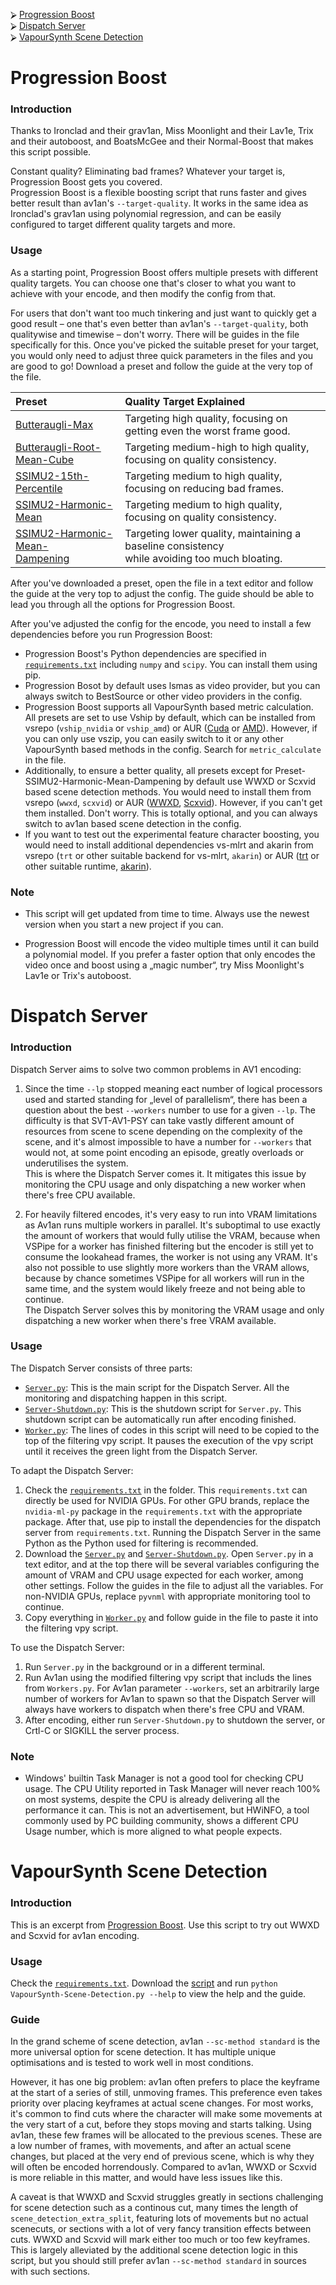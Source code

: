 ⮚ [Progression Boost](#progression-boost)  
⮚ [Dispatch Server](#dispatch-server)  
⮚ [VapourSynth Scene Detection](#vapoursynth-scene-detection)  

# Progression Boost

### Introduction

Thanks to Ironclad and their grav1an, Miss Moonlight and their Lav1e, Trix and their autoboost, and BoatsMcGee and their Normal-Boost that makes this script possible.

Constant quality? Eliminating bad frames? Whatever your target is, Progression Boost gets you covered.  
Progression Boost is a flexible boosting script that runs faster and gives better result than av1an's `--target-quality`. It works in the same idea as Ironclad's grav1an using polynomial regression, and can be easily configured to target different quality targets and more.  

### Usage

As a starting point, Progression Boost offers multiple presets with different quality targets. You can choose one that's closer to what you want to achieve with your encode, and then modify the config from that.  

For users that don't want too much tinkering and just want to quickly get a good result – one that's even better than av1an's `--target-quality`, both qualitywise and timewise – don't worry. There will be guides in the file specifically for this. Once you've picked the suitable preset for your target, you would only need to adjust three quick parameters in the files and you are good to go! Download a preset and follow the guide at the very top of the file.  

| Preset | Quality Target Explained |
| :-- | :-- |
| [Butteraugli-Max](../Preset-Butteraugli-3Norm-INFNorm-Max/Progression-Boost/Progression-Boost.py) | Targeting high quality, focusing on getting even the worst frame good. |
| [Butteraugli-Root-Mean-Cube](../Preset-Butteraugli-3Norm-Root-Mean-Cube/Progression-Boost/Progression-Boost.py) | Targeting medium-high to high quality, focusing on quality consistency. |
| [SSIMU2-15th-Percentile](../master/Progression-Boost/Progression-Boost.py) | Targeting medium to high quality, focusing on reducing bad frames. |
| [SSIMU2-Harmonic-Mean](../Preset-SSIMU2-Harmonic-Mean/Progression-Boost/Progression-Boost.py) | Targeting medium to high quality, focusing on quality consistency. |
| [SSIMU2-Harmonic-Mean-<br />Dampening](../Preset-SSIMU2-Harmonic-Mean-Dampening/Progression-Boost/Progression-Boost.py) | Targeting lower quality, maintaining a baseline consistency <br />while avoiding too much bloating. |

After you've downloaded a preset, open the file in a text editor and follow the guide at the very top to adjust the config. The guide should be able to lead you through all the options for Progression Boost.  

After you've adjusted the config for the encode, you need to install a few dependencies before you run Progression Boost:  
* Progression Boost's Python dependencies are specified in [`requirements.txt`](Progression-Boost/requirements.txt) including `numpy` and `scipy`. You can install them using pip.  
* Progression Bosot by default uses lsmas as video provider, but you can always switch to BestSource or other video providers in the config.  
* Progression Boost supports all VapourSynth based metric calculation. All presets are set to use Vship by default, which can be installed from vsrepo (`vship_nvidia` or `vship_amd`) or AUR ([Cuda](https://aur.archlinux.org/packages/vapoursynth-plugin-vship-cuda-git) or [AMD](https://aur.archlinux.org/packages/vapoursynth-plugin-vship-amd-git)). However, if you can only use vszip, you can easily switch to it or any other VapourSynth based methods in the config. Search for `metric_calculate` in the file.  
* Additionally, to ensure a better quality, all presets except for Preset-SSIMU2-Harmonic-Mean-Dampening by default use WWXD or Scxvid based scene detection methods. You would need to install them from vsrepo (`wwxd`, `scxvid`) or AUR ([WWXD](https://aur.archlinux.org/packages/vapoursynth-plugin-wwxd-git), [Scxvid](https://aur.archlinux.org/packages/vapoursynth-plugin-scxvid-git)). However, if you can't get them installed. Don't worry. This is totally optional, and you can always switch to av1an based scene detection in the config.  
* If you want to test out the experimental feature character boosting, you would need to install additional dependencies vs-mlrt and akarin from vsrepo (`trt` or other suitable backend for vs-mlrt, `akarin`) or AUR ([trt](https://aur.archlinux.org/packages/vapoursynth-plugin-mlrt-trt-runtime-git) or other suitable runtime, [akarin](https://aur.archlinux.org/packages?K=vapoursynth-plugin-vsakarin)).

### Note

* This script will get updated from time to time. Always use the newest version when you start a new project if you can.  

* Progression Boost will encode the video multiple times until it can build a polynomial model. If you prefer a faster option that only encodes the video once and boost using a „magic number“, try Miss Moonlight's Lav1e or Trix's autoboost.  

# Dispatch Server

### Introduction

Dispatch Server aims to solve two common problems in AV1 encoding:  

1. Since the time `--lp` stopped meaning eact number of logical processors used and started standing for „level of parallelism“, there has been a question about the best `--workers` number to use for a given `--lp`. The difficulty is that SVT-AV1-PSY can take vastly different amount of resources from scene to scene depending on the complexity of the scene, and it's almost impossible to have a number for `--workers` that would not, at some point encoding an episode, greatly overloads or underutilises the system.  
This is where the Dispatch Server comes it. It mitigates this issue by monitoring the CPU usage and only dispatching a new worker when there's free CPU available.  

2. For heavily filtered encodes, it's very easy to run into VRAM limitations as Av1an runs multiple workers in parallel. It's suboptimal to use exactly the amount of workers that would fully utilise the VRAM, because when VSPipe for a worker has finished filtering but the encoder is still yet to consume the lookahead frames, the worker is not using any VRAM. It's also not possible to use slightly more workers than the VRAM allows, because by chance sometimes VSPipe for all workers will run in the same time, and the system would likely freeze and not being able to continue.  
The Dispatch Server solves this by monitoring the VRAM usage and only dispatching a new worker when there's free VRAM available.  

### Usage

The Dispatch Server consists of three parts:  

* [`Server.py`](Dispatch-Server/Server.py): This is the main script for the Dispatch Server. All the monitoring and dispatching happen in this script.  
* [`Server-Shutdown.py`](Dispatch-Server/Server-Shutdown.py): This is the shutdown script for `Server.py`. This shutdown script can be automatically run after encoding finished.  
* [`Worker.py`](Dispatch-Server/Worker.py): The lines of codes in this script will need to be copied to the top of the filtering vpy script. It pauses the execution of the vpy script until it receives the green light from the Dispatch Server.  

To adapt the Dispatch Server:  

1. Check the [`requirements.txt`](Dispatch-Server/requirements.txt) in the folder. This `requirements.txt` can directly be used for NVIDIA GPUs. For other GPU brands, replace the `nvidia-ml-py` package in the `requirements.txt` with the appropriate package. After that, use pip to install the dependencies for the dispatch server from `requirements.txt`. Running the Dispatch Server in the same Python as the Python used for filtering is recommended.  
2. Download the [`Server.py`](Dispatch-Server/Server.py) and [`Server-Shutdown.py`](Dispatch-Server/Server-Shutdown.py). Open `Server.py` in a text editor, and at the top there will be several variables configuring the amount of VRAM and CPU usage expected for each worker, among other settings. Follow the guides in the file to adjust all the variables. For non-NVIDIA GPUs, replace `pyvnml` with appropriate monitoring tool to continue.  
3. Copy everything in [`Worker.py`](Dispatch-Server/Worker.py) and follow guide in the file to paste it into the filtering vpy script.  

To use the Dispatch Server:  

1. Run `Server.py` in the background or in a different terminal.  
2. Run Av1an using the modified filtering vpy script that includs the lines from `Workers.py`. For Av1an parameter `--workers`, set an arbitrarily large number of workers for Av1an to spawn so that the Dispatch Server will always have workers to dispatch when there's free CPU and VRAM.  
3. After encoding, either run `Server-Shutdown.py` to shutdown the server, or Crtl-C or SIGKILL the server process.  

### Note

* Windows' builtin Task Manager is not a good tool for checking CPU usage. The CPU Utility reported in Task Manager will never reach 100% on most systems, despite the CPU is already delivering all the performance it can. This is not an advertisement, but HWiNFO, a tool commonly used by PC building community, shows a different CPU Usage number, which is more aligned to what people expects.  

# VapourSynth Scene Detection

### Introduction

This is an excerpt from [Progression Boost](#progression-boost). Use this script to try out WWXD and Scxvid for av1an encoding.  

### Usage

Check the [`requirements.txt`](VapourSynth-Scene-Detection/requirements.txt). Download the [script](VapourSynth-Scene-Detection/VapourSynth-Scene-Detection.py) and run `python VapourSynth-Scene-Detection.py --help` to view the help and the guide.  

### Guide

In the grand scheme of scene detection, av1an `--sc-method standard` is the more universal option for scene detection. It has multiple unique optimisations and is tested to work well in most conditions.

However, it has one big problem: av1an often prefers to place the keyframe at the start of a series of still, unmoving frames. This preference even takes priority over placing keyframes at actual scene changes. For most works, it's common to find cuts where the character will make some movements at the very start of a cut, before they stops moving and starts talking. Using av1an, these few frames will be allocated to the previous scenes. These are a low number of frames, with movements, and after an actual scene changes, but placed at the very end of previous scene, which is why they will often be encoded horrendously. Compared to av1an, WWXD or Scxvid is more reliable in this matter, and would have less issues like this.  

A caveat is that WWXD and Scxvid struggles greatly in sections challenging for scene detection such as a continous cut, many times the length of `scene_detection_extra_split`, featuring lots of movements but no actual scenecuts, or sections with a lot of very fancy transition effects between cuts. WWXD and Scxvid will mark either too much or too few keyframes. This is largely alleviated by the additional scene detection logic in this script, but you should still prefer av1an `--sc-method standard` in sources with such sections.  
